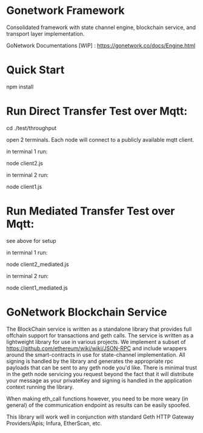 

# Gonetwork Framework 

Consolidated framework with state channel engine, blockchain service, and transport layer implementation.

GoNetwork Documentations [WIP] : https://gonetwork.co/docs/Engine.html

Quick Start
===========

npm install

# Run Direct Transfer Test over Mqtt:

cd ./test/throughput

open 2 terminals.  Each node will connect to a publicly available mqtt client.

in terminal 1 run: 

node client2.js

in terminal 2 run:

node client1.js

# Run Mediated Transfer Test over Mqtt:

see above for setup

in terminal 1 run: 

node client2_mediated.js

in terminal 2 run:

node client1_mediated.js

# GoNetwork Blockchain Service

The BlockChain service is written as a standalone library that provides full offchain support for transactions and geth calls.  The service is written as a lightweight library for use in various projects.  We implement a subset of https://github.com/ethereum/wiki/wiki/JSON-RPC and include wrappers around the smart-contracts in use for state-channel implementation.  All signing is handled by the library and generates the appropriate rpc payloads that can be sent to any geth node you'd like.  There is minimal trust in the geth node servicing you request beyond the fact that it will distribute your message as your privateKey and signing is handled in the application context running the library.

When making eth_call functions however, you need to be more weary (in general) of the communication endpoint as results can be easily spoofed.

This library will work well in conjunction with standard Geth HTTP Gateway Providers/Apis; Infura, EtherScan, etc.
